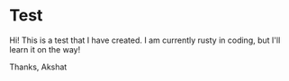 # Test
Hi! This is a test that I have created. I am currently rusty in coding, but I'll learn it on the way!

Thanks,
Akshat
